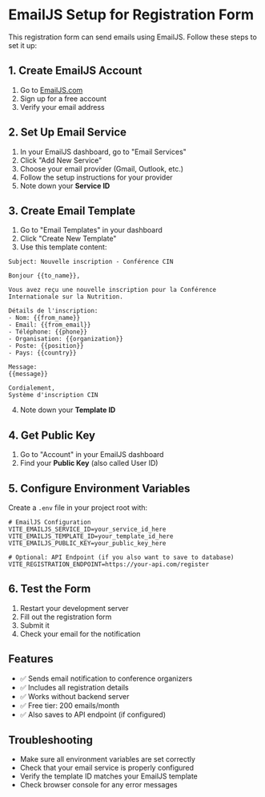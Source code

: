 # EmailJS Setup for Registration Form

This registration form can send emails using EmailJS. Follow these steps to set it up:

## 1. Create EmailJS Account

1. Go to [EmailJS.com](https://www.emailjs.com/)
2. Sign up for a free account
3. Verify your email address

## 2. Set Up Email Service

1. In your EmailJS dashboard, go to "Email Services"
2. Click "Add New Service"
3. Choose your email provider (Gmail, Outlook, etc.)
4. Follow the setup instructions for your provider
5. Note down your **Service ID**

## 3. Create Email Template

1. Go to "Email Templates" in your dashboard
2. Click "Create New Template"
3. Use this template content:

```
Subject: Nouvelle inscription - Conférence CIN

Bonjour {{to_name}},

Vous avez reçu une nouvelle inscription pour la Conférence Internationale sur la Nutrition.

Détails de l'inscription:
- Nom: {{from_name}}
- Email: {{from_email}}
- Téléphone: {{phone}}
- Organisation: {{organization}}
- Poste: {{position}}
- Pays: {{country}}

Message:
{{message}}

Cordialement,
Système d'inscription CIN
```

4. Note down your **Template ID**

## 4. Get Public Key

1. Go to "Account" in your EmailJS dashboard
2. Find your **Public Key** (also called User ID)

## 5. Configure Environment Variables

Create a `.env` file in your project root with:

```env
# EmailJS Configuration
VITE_EMAILJS_SERVICE_ID=your_service_id_here
VITE_EMAILJS_TEMPLATE_ID=your_template_id_here
VITE_EMAILJS_PUBLIC_KEY=your_public_key_here

# Optional: API Endpoint (if you also want to save to database)
VITE_REGISTRATION_ENDPOINT=https://your-api.com/register
```

## 6. Test the Form

1. Restart your development server
2. Fill out the registration form
3. Submit it
4. Check your email for the notification

## Features

- ✅ Sends email notification to conference organizers
- ✅ Includes all registration details
- ✅ Works without backend server
- ✅ Free tier: 200 emails/month
- ✅ Also saves to API endpoint (if configured)

## Troubleshooting

- Make sure all environment variables are set correctly
- Check that your email service is properly configured
- Verify the template ID matches your EmailJS template
- Check browser console for any error messages
